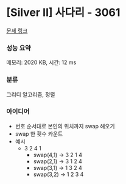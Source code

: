 # [Silver II] 사다리 - 3061 

[문제 링크](https://www.acmicpc.net/problem/3061) 

### 성능 요약

메모리: 2020 KB, 시간: 12 ms

### 분류

그리디 알고리즘, 정렬

### 아이디어
- 번호 순서대로 본인의 위치까지 swap 해오기
- swap 한 횟수 카운트
- 예시
  - 3 2 4 1
    - swap(4,1) -> 3 2 1 4
    - swap(2,1) -> 3 1 2 4
    - swap(3,1) -> 1 3 2 4
    - swap(3,2) -> 1 2 3 4
